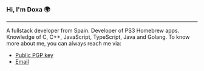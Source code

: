 ### Hi, I'm Doxa 🌍
---
A fullstack developer from Spain.
Developer of PS3 Homebrew apps.
Knowledge of C, C++, JavaScript, TypeScript, Java and Golang.
To know more about me, you can always reach me via:
- [Public PGP key](https://github.com/Doxateve/Doxateve/raw/main/public.gpg)
- [Email](mailto:doxateve@protonmail.com)